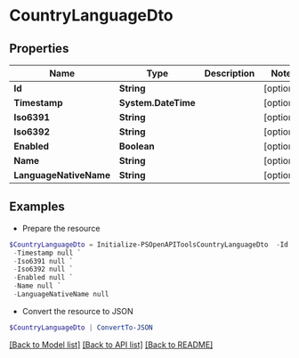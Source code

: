 # CountryLanguageDto
## Properties

Name | Type | Description | Notes
------------ | ------------- | ------------- | -------------
**Id** | **String** |  | [optional] 
**Timestamp** | **System.DateTime** |  | [optional] 
**Iso6391** | **String** |  | [optional] 
**Iso6392** | **String** |  | [optional] 
**Enabled** | **Boolean** |  | [optional] 
**Name** | **String** |  | [optional] 
**LanguageNativeName** | **String** |  | [optional] 

## Examples

- Prepare the resource
```powershell
$CountryLanguageDto = Initialize-PSOpenAPIToolsCountryLanguageDto  -Id null `
 -Timestamp null `
 -Iso6391 null `
 -Iso6392 null `
 -Enabled null `
 -Name null `
 -LanguageNativeName null
```

- Convert the resource to JSON
```powershell
$CountryLanguageDto | ConvertTo-JSON
```

[[Back to Model list]](../README.md#documentation-for-models) [[Back to API list]](../README.md#documentation-for-api-endpoints) [[Back to README]](../README.md)

